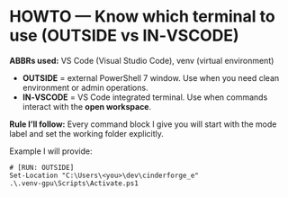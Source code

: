 # HOWTO — Know which terminal to use (OUTSIDE vs IN‑VSCODE)

**ABBRs used:** VS Code (Visual Studio Code), venv (virtual environment)

- **OUTSIDE** = external PowerShell 7 window. Use when you need clean environment or admin operations.  
- **IN‑VSCODE** = VS Code integrated terminal. Use when commands interact with the **open workspace**.

**Rule I’ll follow:** Every command block I give you will start with the mode label and set the working folder explicitly.

Example I will provide:
```
# [RUN: OUTSIDE]
Set-Location "C:\Users\<you>\dev\cinderforge_e"
.\.venv-gpu\Scripts\Activate.ps1
```